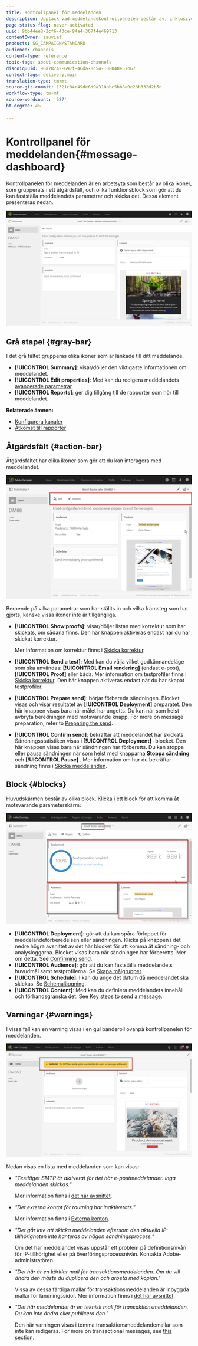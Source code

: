```yaml
---
title: Kontrollpanel för meddelanden
description: Upptäck vad meddelandekontrollpanelen består av, inklusive åtgärdsfältet och de olika funktionsblocken.
page-status-flag: never-activated
uuid: 9bb44ee8-2cf6-43ce-94a4-367f4e469713
contentOwner: sauviat
products: SG_CAMPAIGN/STANDARD
audience: channels
content-type: reference
topic-tags: about-communication-channels
discoiquuid: 90a78742-697f-46da-8c54-108048e57b67
context-tags: delivery,main
translation-type: tm+mt
source-git-commit: 1321c84c49de6d9a318bbc5bb8a0e28b332d2b5d
workflow-type: tm+mt
source-wordcount: '587'
ht-degree: 4%

---
```



# Kontrollpanel för meddelanden{#message-dashboard}

Kontrollpanelen för meddelanden är en arbetsyta som består av olika ikoner, som grupperats i ett åtgärdsfält, och olika funktionsblock som gör att du kan fastställa meddelandets parametrar och skicka det. Dessa element presenteras nedan.

![](assets/delivery_dashboard_2.png)

## Grå stapel {#gray-bar}

I det grå fältet grupperas olika ikoner som är länkade till ditt meddelande.

* **[!UICONTROL Summary]**: visar/döljer den viktigaste informationen om meddelandet.
* **[!UICONTROL Edit properties]**: Med kan du redigera meddelandets [avancerade parametrar](../../administration/using/configuring-email-channel.md#list-of-email-properties).
* **[!UICONTROL Reports]**: ger dig tillgång till de rapporter som hör till meddelandet.

**Relaterade ämnen:**

* [Konfigurera kanaler](../../administration/using/about-channel-configuration.md)
* [Åtkomst till rapporter](../../reporting/using/about-dynamic-reports.md)

## Åtgärdsfält {#action-bar}

Åtgärdsfältet har olika ikoner som gör att du kan interagera med meddelandet.

![](assets/delivery_dashboard_4.png)

Beroende på vilka parametrar som har ställts in och vilka framsteg som har gjorts, kanske vissa ikoner inte är tillgängliga.

* **[!UICONTROL Show proofs]**: visar/döljer listan med korrektur som har skickats, om sådana finns. Den här knappen aktiveras endast när du har skickat korrektur.

   Mer information om korrektur finns i [Skicka korrektur](../../sending/using/sending-proofs.md).

* **[!UICONTROL Send a test]**: Med kan du välja vilket godkännandeläge som ska användas: **[!UICONTROL Email rendering]** (endast e-post), **[!UICONTROL Proof]** eller båda. Mer information om testprofiler finns i [Skicka korrektur](../../sending/using/sending-proofs.md). Den här knappen aktiveras endast när du har skapat testprofiler.

* **[!UICONTROL Prepare send]**: börjar förbereda sändningen. Blocket visas och visar resultatet av **[!UICONTROL Deployment]** preparatet. Den här knappen visas bara när målet har angetts. Du kan när som helst avbryta beredningen med motsvarande knapp. For more on message preparation, refer to [Preparing the send](../../sending/using/preparing-the-send.md).

* **[!UICONTROL Confirm send]**: bekräftar att meddelandet har skickats. Sändningsstatistiken visas i **[!UICONTROL Deployment]** -blocket. Den här knappen visas bara när sändningen har förberetts. Du kan stoppa eller pausa sändningen när som helst med knapparna **Stoppa sändning** och **[!UICONTROL Pause]** . Mer information om hur du bekräftar sändning finns i [Skicka meddelanden](../../sending/using/confirming-the-send.md).

## Block {#blocks}

Huvudskärmen består av olika block. Klicka i ett block för att komma åt motsvarande parameterskärm:

![](assets/delivery_dashboard_3.png)

* **[!UICONTROL Deployment]**: gör att du kan spåra förloppet för meddelandeförberedelsen eller sändningen. Klicka på knappen i det nedre högra avsnittet av det här blocket för att komma åt sändning- och analysloggarna. Blocket visas bara när sändningen har förberetts. Mer om detta. See [Confirming send](../../sending/using/confirming-the-send.md).
* **[!UICONTROL Audience]**: gör att du kan fastställa meddelandets huvudmål samt testprofilerna. Se [Skapa målgrupper](../../audiences/using/creating-audiences.md).
* **[!UICONTROL Schedule]**: I kan du ange det datum då meddelandet ska skickas. Se [Schemaläggning](../../sending/using/about-scheduling-messages.md).
* **[!UICONTROL Content]**: Med kan du definiera meddelandets innehåll och förhandsgranska det. See [Key steps to send a message](../../channels/using/key-steps-to-send-a-message.md).

## Varningar {#warnings}

I vissa fall kan en varning visas i en gul banderoll ovanpå kontrollpanelen för meddelanden.

![](assets/delivery_dashboard_warnings.png)

Nedan visas en lista med meddelanden som kan visas:

* *&quot;Testläget SMTP är aktiverat för det här e-postmeddelandet: inga meddelanden skickas.&quot;*

   Mer information finns i [det här avsnittet](../../administration/using/configuring-email-channel.md#smtp-test-mode).

* *&quot;Det externa kontot för routning har inaktiverats.&quot;*

   Mer information finns i [Externa konton](../../administration/using/external-accounts.md).

* *&quot;Det går inte att skicka meddelanden eftersom den aktuella IP-tillhörigheten inte hanteras av någon sändningsprocess.&quot;*

   Om det här meddelandet visas uppstår ett problem på definitionsnivån för IP-tillhörighet eller på överföringsprocessnivån. Kontakta Adobe-administratören.

* *&quot;Det här är en körklar mall för transaktionsmeddelanden. Om du vill ändra den måste du duplicera den och arbeta med kopian.&quot;*

   Vissa av dessa färdiga mallar för transaktionsmeddelanden är inbyggda mallar för landningssidor. Mer information finns i [det här avsnittet](../../channels/using/landing-page-templates.md).

* *&quot;Det här meddelandet är en teknisk mall för transaktionsmeddelanden. Du kan inte ändra eller publicera den.&quot;*

   Den här varningen visas i tomma transaktionsmeddelandemallar som inte kan redigeras. For more on transactional messages, see [this section](../../channels/using/getting-started-with-transactional-msg.md).
